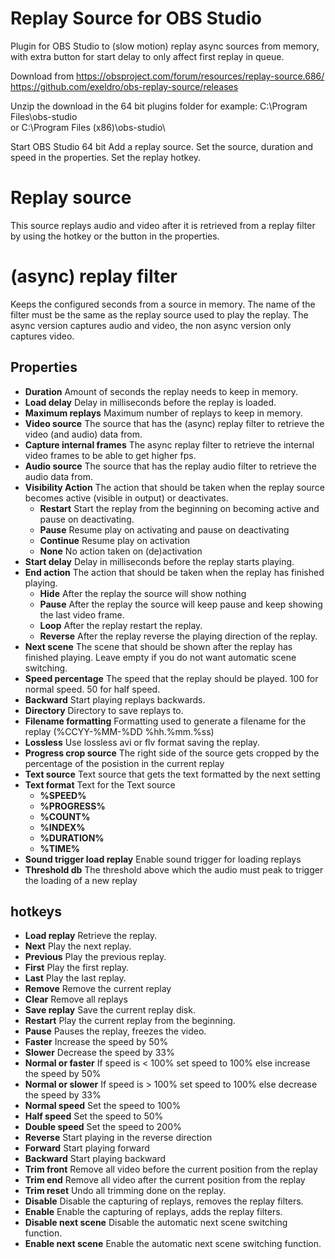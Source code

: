 # Replay Source for OBS Studio

Plugin for OBS Studio to (slow motion) replay async sources from memory, with extra button for start delay to only affect first replay in queue.

Download from
https://obsproject.com/forum/resources/replay-source.686/
https://github.com/exeldro/obs-replay-source/releases

Unzip the download in the 64 bit plugins folder for example:
C:\Program Files\obs-studio\
or
C:\Program Files (x86)\obs-studio\

Start OBS Studio 64 bit
Add a replay source.
Set the source, duration and speed in the properties.
Set the replay hotkey.

# Replay source
This source replays audio and video after it is retrieved from a replay filter by using the hotkey or the button in the properties.
# (async) replay filter
Keeps the configured seconds from a source in memory. The name of the filter must be the same as the replay source used to play the replay.
The async version captures audio and video, the non async version only captures video.
## Properties
* **Duration**
Amount of seconds the replay needs to keep in memory.
* **Load delay**
Delay in milliseconds before the replay is loaded.
* **Maximum replays**
Maximum number of replays to keep in memory.
* **Video source**
The source that has the (async) replay filter to retrieve the video (and audio) data from.
* **Capture internal frames**
The async replay filter to retrieve the internal video frames to be able to get higher fps.
* **Audio source**
The source that has the replay audio filter to retrieve the audio data from.
* **Visibility Action**
The action that should be taken when the replay source becomes active (visible in output) or deactivates.
  * **Restart**
Start the replay from the beginning on becoming active and pause on deactivating.
  * **Pause**
Resume play on activating and pause on deactivating
  * **Continue**
Resume play on activation
  * **None**
No action taken on (de)activation
* **Start delay**
Delay in milliseconds before the replay starts playing.
* **End action**
The action that should be taken when the replay has finished playing.
  * **Hide**
After the replay the source will show nothing
  * **Pause**
After the replay the source will keep pause and keep showing the last video frame.
  * **Loop**
After the replay restart the replay.
  * **Reverse**
After the replay reverse the playing direction of the replay.
* **Next scene**
The scene that should be shown after the replay has finished playing.
Leave empty if you do not want automatic scene switching.
* **Speed percentage**
The speed that the replay should be played. 100 for normal speed. 50 for half speed.
* **Backward**
Start playing replays backwards.
* **Directory**
Directory to save replays to.
* **Filename formatting**
Formatting used to generate a filename for the replay (%CCYY-%MM-%DD %hh.%mm.%ss)
* **Lossless**
Use lossless avi or flv format saving the replay.
* **Progress crop source**
The right side of the source gets cropped by the percentage of the posistion in the current replay
* **Text source**
Text source that gets the text formatted by the next setting
* **Text format**
Text for the Text source
  * **%SPEED%**
  * **%PROGRESS%**
  * **%COUNT%** 
  * **%INDEX%**
  * **%DURATION%**
  * **%TIME%**
* **Sound trigger load replay**
Enable sound trigger for loading replays
* **Threshold db**
The threshold above which the audio must peak to trigger the loading of a new replay
## hotkeys
* **Load replay**
Retrieve the replay.
* **Next**
Play the next replay.
* **Previous**
Play the previous replay.
* **First**
Play the first replay.
* **Last**
Play the last replay.
* **Remove**
Remove the current replay
* **Clear**
Remove all replays
* **Save replay**
Save the current replay disk.
* **Restart**
Play the current replay from the beginning.
* **Pause**
Pauses the replay, freezes the video.
* **Faster**
Increase the speed by 50%
* **Slower**
Decrease the speed by 33%
* **Normal or faster**
If speed is < 100% set speed to 100% else increase the speed by 50%
* **Normal or slower**
If speed is > 100% set speed to 100% else decrease the speed by 33%
* **Normal speed**
Set the speed to 100%
* **Half speed**
Set the speed to 50%
* **Double speed**
Set the speed to 200%
* **Reverse**
Start playing in the reverse direction
* **Forward**
Start playing forward
* **Backward**
Start playing backward
* **Trim front**
Remove all video before the current position from the replay
* **Trim end**
Remove all video after the current position from the replay
* **Trim reset**
Undo all trimming done on the replay.
* **Disable**
Disable the capturing of replays, removes the replay filters.
* **Enable**
Enable the capturing of replays, adds the replay filters.
* **Disable next scene**
Disable the automatic next scene switching function.
* **Enable next scene**
Enable the automatic next scene switching function.
